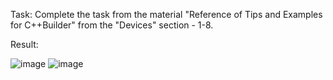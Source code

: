 Task: Complete the task from the material "Reference of Tips and Examples for C++Builder" from the "Devices" section - 1-8.

Result:

![image](https://github.com/user-attachments/assets/27684f2e-13bb-49ea-8479-4f3b9afb8a42)
![image](https://github.com/user-attachments/assets/6ec760d1-befc-4586-ac83-097ab9838b2f)
